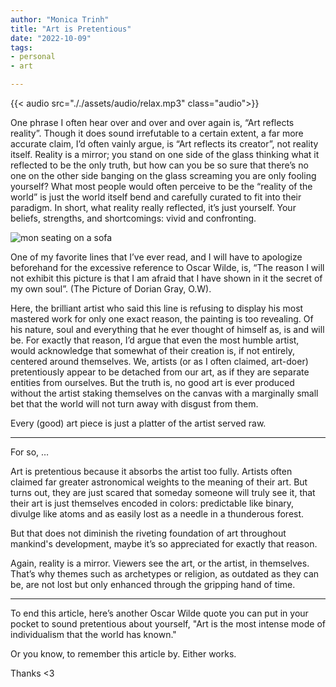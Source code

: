 ```yaml
---
author: "Monica Trinh"
title: "Art is Pretentious"
date: "2022-10-09"
tags: 
- personal
- art

---
```

{{< audio src="././assets/audio/relax.mp3" class="audio">}} 


One phrase I often hear over and over and over again is, “Art reflects reality”. Though it does sound irrefutable to a certain extent, a far more accurate claim, I’d often vainly argue, is “Art reflects its creator”, not reality itself. Reality is a mirror; you stand on one side of the glass thinking what it reflected to be the only truth, but how can you be so sure that there’s no one on the other side banging on the glass screaming you are only fooling yourself? What most people would often perceive to be the “reality of the world” is just the world itself bend and carefully curated to fit into their paradigm. In short, what reality really reflected, it’s just yourself. Your beliefs, strengths, and shortcomings: vivid and confronting.


<img src="/./assets/images/thao.jpg" alt="mon seating on a sofa">

One of my favorite lines that I’ve ever read, and I will have to apologize beforehand for the excessive reference to Oscar Wilde, is, “The reason I will not exhibit this picture is that I am afraid that I have shown in it the secret of my own soul”. (The Picture of Dorian Gray, O.W).

Here, the brilliant artist who said this line is refusing to display his most mastered work for only one exact reason, the painting is too revealing. Of his nature, soul and everything that he ever thought of himself as, is and will be. For exactly that reason, I’d argue that even the most humble artist, would acknowledge that somewhat of their creation is, if not entirely, centered around themselves. We, artists (or as I often claimed, art-doer) pretentiously appear to be detached from our art, as if they are separate entities from ourselves. But the truth is, no good art is ever produced without the artist staking themselves on the canvas with a marginally small bet that the world will not turn away with disgust from them. 

Every (good) art piece is just a platter of the artist served raw.

  <hr class="hr-list" style="padding: 0;margin: 0;">

For so, …

Art is pretentious because it absorbs the artist too fully. Artists often claimed far greater astronomical weights to the meaning of their art. But turns out, they are just scared that someday someone will truly see it, that their art is just themselves encoded in colors: predictable like binary, divulge like atoms and as easily lost as a needle in a thunderous forest. 

But that does not diminish the riveting foundation of art throughout mankind's development, maybe it’s so appreciated for exactly that reason.

Again, reality is a mirror. Viewers see the art, or the artist, in themselves. That’s why themes such as archetypes or religion, as outdated as they can be, are not lost but only enhanced through the gripping hand of time. 

  <hr class="hr-list" style="padding: 0;margin: 0;">

To end this article, here’s another Oscar Wilde quote you can put in your pocket to sound pretentious about yourself,
"Art is the most intense mode of individualism that the world has known."

Or you know, to remember this article by. Either works.

Thanks <3
